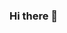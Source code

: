 ### Hi there 👋

<!--
**Am-ev/Am-ev** is a ✨ _special_ ✨ repository because its `README.md` (this file) appears on your GitHub profile.

Here are some ideas to get you started:
关于我 🐱‍👤
- 🔭 
- 🌱 I’m currently learning ...
- 👯 I’m looking to collaborate on ...
- 🤔 I’m looking for help with ...
- 💬 Ask me about ...
- 📫 How to reach me: ...
- 😄 Pronouns: ...
- ⚡ 长期致力于鸡肋漏洞的回收再利用
-->
